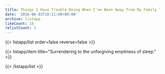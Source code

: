 ```yaml
---
title: Things I Have Trouble Doing When I've Been Away from My Family Too Long
date: '2016-06-03T10:11:08+00:00'
archive: listapp
likeCount: 18
relistCount: 2
---
```



{{< listapp/list order=false reverse=false >}}

   {{< listapp/item title="Surrendering to the unforgiving emptiness of sleep." >}}

{{< /listapp/list >}}
